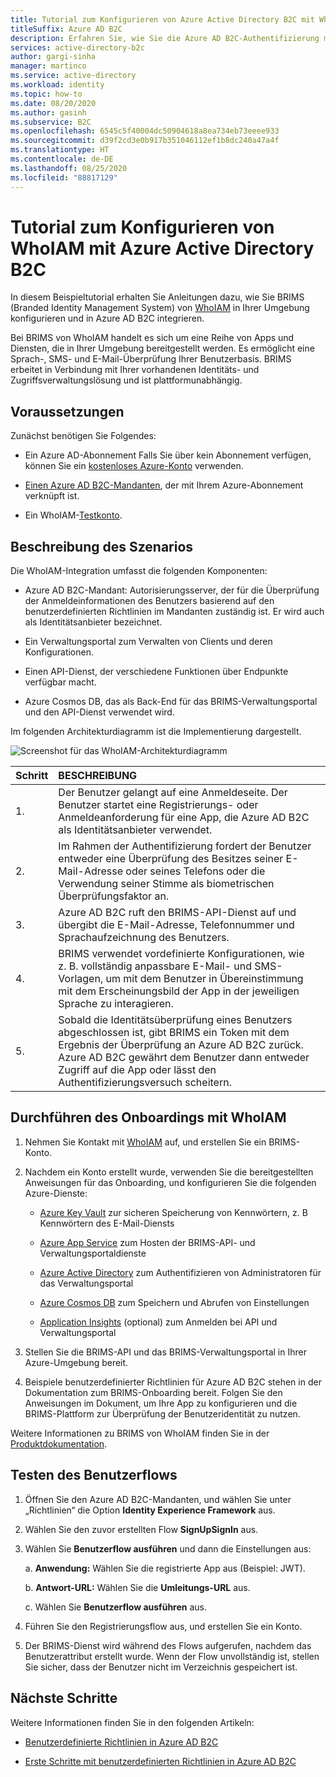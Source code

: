 ```yaml
---
title: Tutorial zum Konfigurieren von Azure Active Directory B2C mit WhoIAM
titleSuffix: Azure AD B2C
description: Erfahren Sie, wie Sie die Azure AD B2C-Authentifizierung mit WhoIAM für die Benutzerüberprüfung integrieren.
services: active-directory-b2c
author: gargi-sinha
manager: martinco
ms.service: active-directory
ms.workload: identity
ms.topic: how-to
ms.date: 08/20/2020
ms.author: gasinh
ms.subservice: B2C
ms.openlocfilehash: 6545c5f40004dc50904618a8ea734eb73eeee933
ms.sourcegitcommit: d39f2cd3e0b917b351046112ef1b8dc240a47a4f
ms.translationtype: HT
ms.contentlocale: de-DE
ms.lasthandoff: 08/25/2020
ms.locfileid: "88817129"
---
```

# <a name="tutorial-for-configuring-whoiam-with-azure-active-directory-b2c"></a>Tutorial zum Konfigurieren von WhoIAM mit Azure Active Directory B2C

In diesem Beispieltutorial erhalten Sie Anleitungen dazu, wie Sie BRIMS (Branded Identity Management System) von [WhoIAM](https://www.whoiam.ai/brims/) in Ihrer Umgebung konfigurieren und in Azure AD B2C integrieren.

Bei BRIMS von WhoIAM handelt es sich um eine Reihe von Apps und Diensten, die in Ihrer Umgebung bereitgestellt werden. Es ermöglicht eine Sprach-, SMS- und E-Mail-Überprüfung Ihrer Benutzerbasis. BRIMS erbeitet in Verbindung mit Ihrer vorhandenen Identitäts- und Zugriffsverwaltungslösung und ist plattformunabhängig.

## <a name="prerequisites"></a>Voraussetzungen

Zunächst benötigen Sie Folgendes:

- Ein Azure AD-Abonnement Falls Sie über kein Abonnement verfügen, können Sie ein [kostenloses Azure-Konto](https://azure.microsoft.com/free/) verwenden.

- [Einen Azure AD B2C-Mandanten](https://docs.microsoft.com/azure/active-directory-b2c/tutorial-create-tenant), der mit Ihrem Azure-Abonnement verknüpft ist.

- Ein WhoIAM-[Testkonto](https://www.whoiam.ai/contact-us/).

## <a name="scenario-description"></a>Beschreibung des Szenarios

Die WhoIAM-Integration umfasst die folgenden Komponenten:

- Azure AD B2C-Mandant: Autorisierungsserver, der für die Überprüfung der Anmeldeinformationen des Benutzers basierend auf den benutzerdefinierten Richtlinien im Mandanten zuständig ist. Er wird auch als Identitätsanbieter bezeichnet.

- Ein Verwaltungsportal zum Verwalten von Clients und deren Konfigurationen.

- Einen API-Dienst, der verschiedene Funktionen über Endpunkte verfügbar macht.  

- Azure Cosmos DB, das als Back-End für das BRIMS-Verwaltungsportal und den API-Dienst verwendet wird.

Im folgenden Architekturdiagramm ist die Implementierung dargestellt.

![Screenshot für das WhoIAM-Architekturdiagramm](media/partner-whoiam/whoiam-architecture-diagram.png)

|Schritt | BESCHREIBUNG |
|:-----| :-----------|
| 1. | Der Benutzer gelangt auf eine Anmeldeseite. Der Benutzer startet eine Registrierungs- oder Anmeldeanforderung für eine App, die Azure AD B2C als Identitätsanbieter verwendet.
| 2. | Im Rahmen der Authentifizierung fordert der Benutzer entweder eine Überprüfung des Besitzes seiner E-Mail-Adresse oder seines Telefons oder die Verwendung seiner Stimme als biometrischen Überprüfungsfaktor an.  
| 3. | Azure AD B2C ruft den BRIMS-API-Dienst auf und übergibt die E-Mail-Adresse, Telefonnummer und Sprachaufzeichnung des Benutzers.
| 4. | BRIMS verwendet vordefinierte Konfigurationen, wie z. B. vollständig anpassbare E-Mail- und SMS-Vorlagen, um mit dem Benutzer in Übereinstimmung mit dem Erscheinungsbild der App in der jeweiligen Sprache zu interagieren.
| 5. | Sobald die Identitätsüberprüfung eines Benutzers abgeschlossen ist, gibt BRIMS ein Token mit dem Ergebnis der Überprüfung an Azure AD B2C zurück. Azure AD B2C gewährt dem Benutzer dann entweder Zugriff auf die App oder lässt den Authentifizierungsversuch scheitern.  

## <a name="onboard-with-whoiam"></a>Durchführen des Onboardings mit WhoIAM

1. Nehmen Sie Kontakt mit [WhoIAM](https://www.whoiam.ai/contact-us/) auf, und erstellen Sie ein BRIMS-Konto.

2. Nachdem ein Konto erstellt wurde, verwenden Sie die bereitgestellten Anweisungen für das Onboarding, und konfigurieren Sie die folgenden Azure-Dienste:

    - [Azure Key Vault](https://azure.microsoft.com/services/key-vault/) zur sicheren Speicherung von Kennwörtern, z. B Kennwörtern des E-Mail-Diensts

    - [Azure App Service](https://azure.microsoft.com/services/app-service/) zum Hosten der BRIMS-API- und Verwaltungsportaldienste

    - [Azure Active Directory](https://azure.microsoft.com/services/active-directory/) zum Authentifizieren von Administratoren für das Verwaltungsportal

    - [Azure Cosmos DB](https://azure.microsoft.com/services/cosmos-db/) zum Speichern und Abrufen von Einstellungen

    - [Application Insights](https://docs.microsoft.com/azure/azure-monitor/app/app-insights-overview#:~:text=Application%20Insights%2C%20a%20feature%20of%20Azure%20Monitor%2C%20is,professionals.%20Use%20it%20to%20monitor%20your%20live%20applications.) (optional) zum Anmelden bei API und Verwaltungsportal

3. Stellen Sie die BRIMS-API und das BRIMS-Verwaltungsportal in Ihrer Azure-Umgebung bereit.

4. Beispiele benutzerdefinierter Richtlinien für Azure AD B2C stehen in der Dokumentation zum BRIMS-Onboarding bereit. Folgen Sie den Anweisungen im Dokument, um Ihre App zu konfigurieren und die BRIMS-Plattform zur Überprüfung der Benutzeridentität zu nutzen.  

Weitere Informationen zu BRIMS von WhoIAM finden Sie in der [Produktdokumentation](https://www.whoiam.ai/brims/).

## <a name="test-the-user-flow"></a>Testen des Benutzerflows

1. Öffnen Sie den Azure AD B2C-Mandanten, und wählen Sie unter „Richtlinien“ die Option **Identity Experience Framework** aus.

2. Wählen Sie den zuvor erstellten Flow **SignUpSignIn** aus.

3. Wählen Sie **Benutzerflow ausführen** und dann die Einstellungen aus:

   a. **Anwendung:** Wählen Sie die registrierte App aus (Beispiel: JWT).

   b. **Antwort-URL:** Wählen Sie die **Umleitungs-URL** aus.

   c. Wählen Sie **Benutzerflow ausführen** aus.

4. Führen Sie den Registrierungsflow aus, und erstellen Sie ein Konto.

5. Der BRIMS-Dienst wird während des Flows aufgerufen, nachdem das Benutzerattribut erstellt wurde. Wenn der Flow unvollständig ist, stellen Sie sicher, dass der Benutzer nicht im Verzeichnis gespeichert ist.

## <a name="next-steps"></a>Nächste Schritte

Weitere Informationen finden Sie in den folgenden Artikeln:

- [Benutzerdefinierte Richtlinien in Azure AD B2C](https://docs.microsoft.com/azure/active-directory-b2c/custom-policy-overview)

- [Erste Schritte mit benutzerdefinierten Richtlinien in Azure AD B2C](https://docs.microsoft.com/azure/active-directory-b2c/custom-policy-get-started?tabs=applications)
